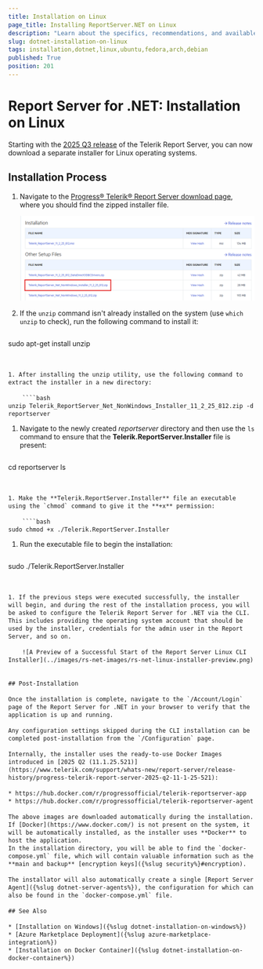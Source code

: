 ```yaml
---
title: Installation on Linux
page_title: Installing ReportServer.NET on Linux
description: "Learn about the specifics, recommendations, and available approaches for installing the Telerik Report Server for .NET on Linux."
slug: dotnet-installation-on-linux
tags: installation,dotnet,linux,ubuntu,fedora,arch,debian
published: True
position: 201
---
```


# Report Server for .NET: Installation on Linux

Starting with the [2025 Q3 release](https://www.telerik.com/support/whats-new/report-server/release-history/progress-telerik-report-server-2025-q3-11-2-25-812) of the Telerik Report Server, you can now download a separate installer for Linux operating systems.

## Installation Process

1. Navigate to the [Progress® Telerik® Report Server download page](https://www.telerik.com/account/downloads/product-download?product=REPSERVER), where you should find the zipped installer file.

	![The Linux Installer for Report Server available for download from the Telerik downloads page](../images/rs-net-images/rs-net-download-linux-cli-installer.png)

1. If the `unzip` command isn't already installed on the system (use `which unzip` to check), run the following command to install it:

	````bash
sudo apt-get install unzip
````


1. After installing the unzip utility, use the following command to extract the installer in a new directory:

	````bash
unzip Telerik_ReportServer_Net_NonWindows_Installer_11_2_25_812.zip -d reportserver
````


1. Navigate to the newly created *reportserver* directory and then use the `ls` command to ensure that the **Telerik.ReportServer.Installer** file is present:

	````bash
cd reportserver
ls
````


1. Make the **Telerik.ReportServer.Installer** file an executable using the `chmod` command to give it the **+x** permission:

	````bash
sudo chmod +x ./Telerik.ReportServer.Installer
````


1. Run the executable file to begin the installation:

	````bash
sudo ./Telerik.ReportServer.Installer
````


1. If the previous steps were executed successfully, the installer will begin, and during the rest of the installation process, you will be asked to configure the Telerik Report Server for .NET via the CLI. This includes providing the operating system account that should be used by the installer, credentials for the admin user in the Report Server, and so on.

	![A Preview of a Successful Start of the Report Server Linux CLI Installer](../images/rs-net-images/rs-net-linux-installer-preview.png)


## Post-Installation

Once the installation is complete, navigate to the `/Account/Login` page of the Report Server for .NET in your browser to verify that the application is up and running.

Any configuration settings skipped during the CLI installation can be completed post-installation from the `/Configuration` page.

Internally, the installer uses the ready-to-use Docker Images introduced in [2025 Q2 (11.1.25.521)](https://www.telerik.com/support/whats-new/report-server/release-history/progress-telerik-report-server-2025-q2-11-1-25-521):

* https://hub.docker.com/r/progressofficial/telerik-reportserver-app
* https://hub.docker.com/r/progressofficial/telerik-reportserver-agent

The above images are downloaded automatically during the installation. If [Docker](https://www.docker.com/) is not present on the system, it will be automatically installed, as the installer uses **Docker** to host the application.
In the installation directory, you will be able to find the `docker-compose.yml` file, which will contain valuable information such as the **main and backup** [encryption keys]({%slug security%}#encryption).

The installator will also automatically create a single [Report Server Agent]({%slug dotnet-server-agents%}), the configuration for which can also be found in the `docker-compose.yml` file.

## See Also

* [Installation on Windows]({%slug dotnet-installation-on-windows%})
* [Azure Marketplace Deployment]({%slug azure-marketplace-integration%})
* [Installation on Docker Container]({%slug dotnet-installation-on-docker-container%})
